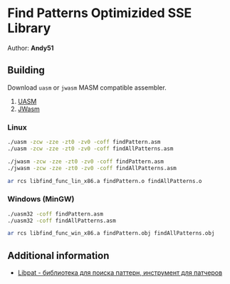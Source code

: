 Find Patterns Optimizided SSE Library
=====================================

Author: **Andy51**

## Building

Download `uasm` or `jwasm` MASM compatible assembler.

1. [UASM](https://www.terraspace.co.uk/uasm.html)
2. [JWasm](https://github.com/JWasm/JWasm)


### Linux

```bash
./uasm -zcw -zze -zt0 -zv0 -coff findPattern.asm
./uasm -zcw -zze -zt0 -zv0 -coff findAllPatterns.asm

./jwasm -zcw -zze -zt0 -zv0 -coff findPattern.asm
./jwasm -zcw -zze -zt0 -zv0 -coff findAllPatterns.asm

ar rcs libfind_func_lin_x86.a findPattern.o findAllPatterns.o
```

### Windows (MinGW)

```bash
./uasm32 -coff findPattern.asm
./uasm32 -coff findAllPatterns.asm

ar rcs libfind_func_win_x86.a findPattern.obj findAllPatterns.obj
```

## Additional information

* [Libpat - библиотека для поиска паттерн, инструмент для патчеров](https://forum.motofan.ru/index.php?showtopic=174598)
